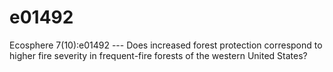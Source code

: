 # e01492
Ecosphere 7(10):e01492 --- Does increased forest protection correspond to higher fire severity in frequent-­fire forests of the western United States?
